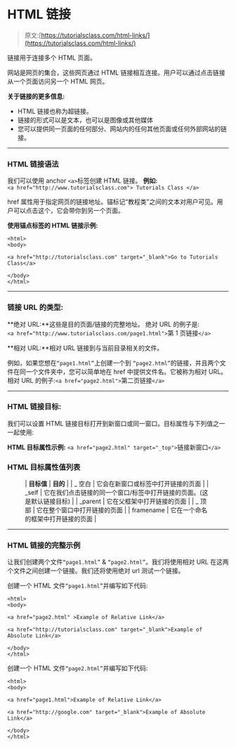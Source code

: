 # HTML 链接

> 原文:[https://tutorialsclass.com/html-links/](https://tutorialsclass.com/html-links/)

链接用于连接多个 HTML 页面。

网站是网页的集合，这些网页通过 HTML 链接相互连接。用户可以通过点击链接从一个页面访问另一个 HTML 网页。

**关于链接的更多信息:**

*   HTML 链接也称为超链接。
*   链接的形式可以是文本，也可以是图像或其他媒体
*   您可以提供同一页面的任何部分、网站内的任何其他页面或任何外部网站的链接。

* * *

### HTML 链接语法

我们可以使用 anchor `<a>`标签创建 HTML 链接。
**例如:** `<a href="http://www.tutorialsclass.com"> Tutorials Class </a>`

href 属性用于指定网页的链接地址。锚标记“教程类”之间的文本对用户可见。用户可以点击这个，它会带你到另一个页面。

**使用锚点标签的 HTML 链接示例:**

```
<html>
<body>

<a href="http://tutorialsclass.com" target="_blank">Go to Tutorials Class</a> 

</body>
</html>
```

* * *

### 链接 URL 的类型:

**绝对 URL:**这些是目的页面/链接的完整地址。
绝对 URL 的例子是:`<a href="http://www.tutorialsclass.com/page1.html">`第 1 页链接`</a>`

**相对 URL:**相对 URL 链接到与当前目录相关的文件。

例如，如果您想在`“page1.html”`上创建一个到 `“page2.html”`的链接，并且两个文件在同一个文件夹中，您可以简单地在 href 中提供文件名。它被称为相对 URL。
相对 URL 的例子:`<a href="page2.html">`第二页链接`</a>`

* * *

### HTML 链接目标:

我们可以设置 HTML 链接目标打开到新窗口或同一窗口。目标属性与下列值之一一起使用:

**HTML 目标属性示例:** `<a href="page2.html" target="_top">`链接新窗口`</a>`

### HTML 目标属性值列表

<figure class="wp-block-table">

| **目标值** | **目的** |
| _ 空白 | 它会在新窗口或标签中打开链接的页面 |
| _self | 它在我们点击链接的同一个窗口/标签中打开链接的页面。(这是默认链接目标) |
| _parent | 它在父框架中打开链接的页面 |
| _ 顶部 | 它在整个窗口中打开链接的页面 |
| framename | 它在一个命名的框架中打开链接的页面 |

</figure>

* * *

### HTML 链接的完整示例

让我们创建两个文件`“page1.html”` & `“page2.html”`。我们将使用相对 URL 在这两个文件之间创建一个链接。我们还将使用绝对 url 测试一个链接。

创建一个 HTML 文件`“page1.html”`并编写如下代码:

```
<html>
<body>

<a href="page2.html" >Example of Relative Link</a> 

<a href="http://tutorialsclass.com" target="_blank">Example of Absolute Link</a> 

</body>
</html>
```

创建一个 HTML 文件`“page2.html”`并编写如下代码:

```
<html>
<body>

<a href="page1.html">Example of Relative Link</a> 

<a href="http://google.com" target="_blank">Example of Absolute Link</a> 

</body>
</html>
```